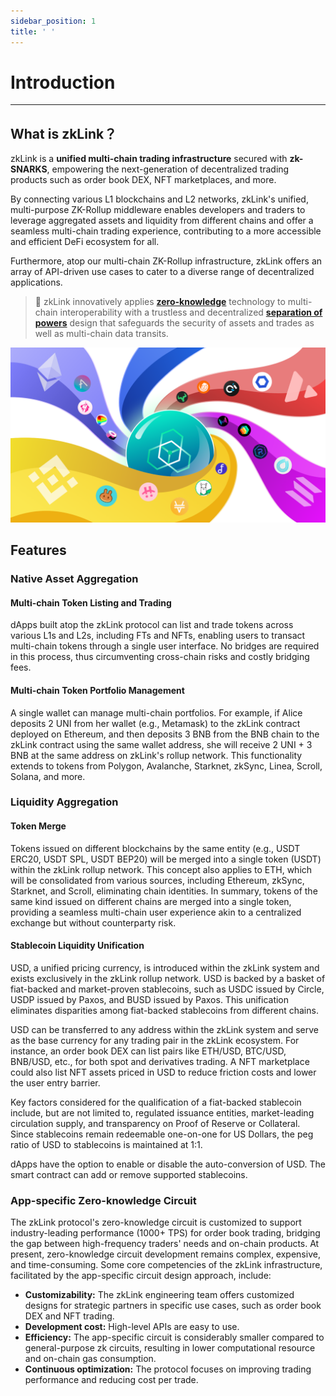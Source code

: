 ```yaml
---
sidebar_position: 1
title: ' '
---
```

# Introduction

---

## What is zkLink？
zkLink is a **unified multi-chain trading infrastructure** secured with **zk-SNARKS**, empowering the next-generation of decentralized trading products such as order book DEX, NFT marketplaces, and more.

By connecting various L1 blockchains and L2 networks, zkLink's unified, multi-purpose ZK-Rollup middleware enables developers and traders to leverage aggregated assets and liquidity from different chains and offer a seamless multi-chain trading experience, contributing to a more accessible and efficient DeFi ecosystem for all.


Furthermore, atop our multi-chain ZK-Rollup infrastructure, zkLink offers an array of API-driven use cases to cater to a diverse range of decentralized applications.



<div className="cancel-md-margin">

>**🥇** zkLink innovatively applies **[zero-knowledge](/docs/Technology/Technology)** technology to multi-chain interoperability with a trustless and decentralized **[separation of powers](/docs/Technology/About-Security)** design that safeguards the security of assets and trades as well as multi-chain data transits.

</div>

<div className="cancel-md-margin cancel-img">

![zkLink Layer2 Network](../static/img/background.png)

</div>

<div className="cancel-md-margin">

</div>

## Features
### Native Asset Aggregation
#### Multi-chain Token Listing and Trading
dApps built atop the zkLink protocol can list and trade tokens across various L1s and L2s, including FTs and NFTs, enabling users to transact multi-chain tokens through a single user interface. No bridges are required in this process, thus circumventing cross-chain risks and costly bridging fees.

#### Multi-chain Token Portfolio Management
A single wallet can manage multi-chain portfolios. For example, if Alice deposits 2 UNI from her wallet (e.g., Metamask) to the zkLink contract deployed on Ethereum, and then deposits 3 BNB from the BNB chain to the zkLink contract using the same wallet address, she will receive 2 UNI + 3 BNB at the same address on zkLink's rollup network. This functionality extends to tokens from Polygon, Avalanche, Starknet, zkSync, Linea, Scroll, Solana, and more.


### Liquidity Aggregation
#### Token Merge
Tokens issued on different blockchains by the same entity (e.g., USDT ERC20, USDT SPL, USDT BEP20) will be merged into a single token (USDT) within the zkLink rollup network. This concept also applies to ETH, which will be consolidated from various sources, including Ethereum, zkSync, Starknet, and Scroll, eliminating chain identities. In summary, tokens of the same kind issued on different chains are merged into a single token, providing a seamless multi-chain user experience akin to a centralized exchange but without counterparty risk.

#### Stablecoin Liquidity Unification
USD, a unified pricing currency, is introduced within the zkLink system and exists exclusively in the zkLink rollup network. USD is backed by a basket of fiat-backed and market-proven stablecoins, such as USDC issued by Circle, USDP issued by Paxos, and BUSD issued by Paxos. This unification eliminates disparities among fiat-backed stablecoins from different chains.

USD can be transferred to any address within the zkLink system and serve as the base currency for any trading pair in the zkLink ecosystem. For instance, an order book DEX can list pairs like ETH/USD, BTC/USD, BNB/USD, etc., for both spot and derivatives trading. A NFT marketplace could also list NFT assets priced in USD to reduce friction costs and lower the user entry barrier.

Key factors considered for the qualification of a fiat-backed stablecoin include, but are not limited to, regulated issuance entities, market-leading circulation supply, and transparency on Proof of Reserve or Collateral. Since stablecoins remain redeemable one-on-one for US Dollars, the peg ratio of USD to stablecoins is maintained at 1:1.

dApps have the option to enable or disable the auto-conversion of USD. The smart contract can add or remove supported stablecoins.

### App-specific Zero-knowledge Circuit
The zkLink protocol's zero-knowledge circuit is customized to support industry-leading performance (1000+ TPS) for order book trading, bridging the gap between high-frequency traders' needs and on-chain products. At present, zero-knowledge circuit development remains complex, expensive, and time-consuming. Some core competencies of the zkLink infrastructure, facilitated by the app-specific circuit design approach, include:

- **Customizability:** The zkLink engineering team offers customized designs for strategic partners in specific use cases, such as order book DEX and NFT trading.
- **Development cost:** High-level APIs are easy to use.
- **Efficiency:** The app-specific circuit is considerably smaller compared to general-purpose zk circuits, resulting in lower computational resource and on-chain gas consumption.
- **Continuous optimization:** The protocol focuses on improving trading performance and reducing cost per trade.